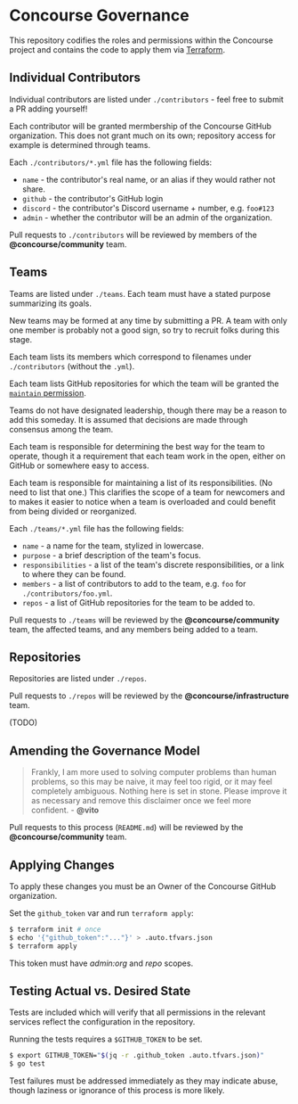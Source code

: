# Concourse Governance

This repository codifies the roles and permissions within the Concourse project
and contains the code to apply them via [Terraform](https://www.terraform.io/).


## Individual Contributors

Individual contributors are listed under `./contributors` - feel free to submit
a PR adding yourself!

Each contributor will be granted mermbership of the Concourse GitHub
organization. This does not grant much on its own; repository access for
example is determined through teams.

Each `./contributors/*.yml` file has the following fields:

* `name` - the contributor's real name, or an alias if they would rather not
  share.
* `github` - the contributor's GitHub login
* `discord` - the contributor's Discord username + number, e.g. `foo#123`
* `admin` - whether the contributor will be an admin of the organization.

Pull requests to `./contributors` will be reviewed by members of the
**@concourse/community** team.


## Teams

Teams are listed under `./teams`. Each team must have a stated purpose
summarizing its goals.

New teams may be formed at any time by submitting a PR. A team with only one
member is probably not a good sign, so try to recruit folks during this stage.

Each team lists its members which correspond to filenames under
`./contributors` (without the `.yml`).

Each team lists GitHub repositories for which the team will be granted
the [`maintain` permission][permissions].

Teams do not have designated leadership, though there may be a reason to add
this someday. It is assumed that decisions are made through consensus among the
team.

Each team is responsible for determining the best way for the team to operate,
though it a requirement that each team work in the open, either on GitHub or
somewhere easy to access.

Each team is responsible for maintaining a list of its responsibilities. (No
need to list that one.) This clarifies the scope of a team for newcomers and to
makes it easier to notice when a team is overloaded and could benefit from
being divided or reorganized.

Each `./teams/*.yml` file has the following fields:

* `name` - a name for the team, stylized in lowercase.
* `purpose` - a brief description of the team's focus.
* `responsibilities` - a list of the team's discrete responsibilities, or a
  link to where they can be found.
* `members` - a list of contributors to add to the team, e.g. `foo` for
  `./contributors/foo.yml`.
* `repos` - a list of GitHub repositories for the team to be added to.

Pull requests to `./teams` will be reviewed by the **@concourse/community**
team, the affected teams, and any members being added to a team.

[permissions]: https://docs.github.com/en/github/setting-up-and-managing-organizations-and-teams/repository-permission-levels-for-an-organization


## Repositories

Repositories are listed under `./repos`.

Pull requests to `./repos` will be reviewed by the
**@concourse/infrastructure** team.

(TODO)


## Amending the Governance Model

> Frankly, I am more used to solving computer problems than human problems, so
> this may be naive, it may feel too rigid, or it may feel completely
> ambiguous. Nothing here is set in stone. Please improve it as necessary and
> remove this disclaimer once we feel more confident. - **@vito**

Pull requests to this process (`README.md`) will be reviewed by the
**@concourse/community** team.


## Applying Changes

To apply these changes you must be an Owner of the Concourse GitHub
organization.

Set the `github_token` var and run `terraform apply`:

```sh
$ terraform init # once
$ echo '{"github_token":"..."}' > .auto.tfvars.json
$ terraform apply
```

This token must have *admin:org* and *repo* scopes.


## Testing Actual vs. Desired State

Tests are included which will verify that all permissions in the relevant
services reflect the configuration in the repository.

Running the tests requires a `$GITHUB_TOKEN` to be set.

```sh
$ export GITHUB_TOKEN="$(jq -r .github_token .auto.tfvars.json)"
$ go test
```

Test failures must be addressed immediately as they may indicate abuse, though
laziness or ignorance of this process is more likely.
